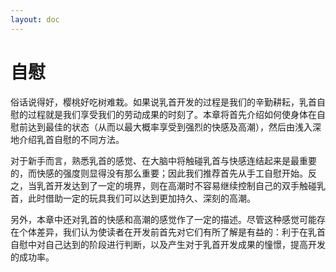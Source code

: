 ```yaml
---
layout: doc
---
```

# 自慰

俗话说得好，樱桃好吃树难栽。如果说乳首开发的过程是我们的辛勤耕耘，乳首自慰的过程就是我们享受我们的劳动成果的时刻了。本章将首先介绍如何使身体在自慰前达到最佳的状态（从而以最大概率享受到强烈的快感及高潮），然后由浅入深地介绍乳首自慰的不同方法。

对于新手而言，熟悉乳首的感觉、在大脑中将触碰乳首与快感连结起来是最重要的，而快感的强度则显得没有那么重要；因此我们推荐首先从手工自慰开始。反之，当乳首开发达到了一定的境界，则在高潮时不容易继续控制自己的双手触碰乳首，此时借助一定的玩具我们可以达到更加持久、深刻的高潮。

另外，本章中还对乳首的快感和高潮的感觉作了一定的描述。尽管这种感觉可能存在个体差异，我们认为使读者在开发前首先对它们有所了解是有益的：利于在乳首自慰中对自己达到的阶段进行判断，以及产生对于乳首开发成果的憧憬，提高开发的成功率。
